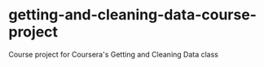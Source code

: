 # getting-and-cleaning-data-course-project
Course project for Coursera's Getting and Cleaning Data class
